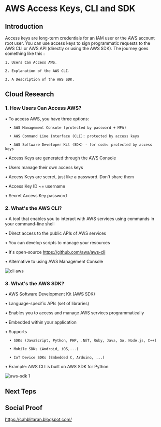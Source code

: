 # AWS Access Keys, CLI and SDK


## Introduction

Access keys are long-term credentials for an IAM user or the AWS account root user. You can use access keys to sign programmatic requests to the AWS CLI or AWS API (directly or using the AWS SDK). The journey goes something like this :

    1. Users Can Access AWS.

    2. Explanation of the AWS CLI.

    3. A Description of the AWS SDK.


## Cloud Research


### 1. How Users Can Access AWS?

  • To access AWS, you have three options:

      • AWS Management Console (protected by password + MFA)

      • AWS Command Line Interface (CLI): protected by access keys

      • AWS Software Developer Kit (SDK) - for code: protected by access keys

  • Access Keys are generated through the AWS Console

  • Users manage their own access keys

  • Access Keys are secret, just like a password. Don't share them

  • Access Key ID ~= username

  • Secret Access Key password



### 2. What's the AWS CLI?

  • A tool that enables you to interact with AWS services using commands in your command-line shell

  • Direct access to the public APIs of AWS services

  • You can develop scripts to manage your resources

  • It's open-source https://github.com/aws/aws-cli

  • Alternative to using AWS Management Console
   
![cli aws](https://user-images.githubusercontent.com/121140952/211148728-482dbc77-8b88-4836-b251-2230cfe26476.png)



### 3. What's the AWS SDK?

  • AWS Software Development Kit (AWS SDK)

  • Language-specific APIs (set of libraries)

  • Enables you to access and manage AWS services programmatically

  • Embedded within your application

  • Supports

      • SDKs (JavaScript, Python, PHP, .NET, Ruby, Java, Go, Node.js, C++)

      • Mobile SDKs (Android, iOS,...)

      • IoT Device SDKs (Embedded C, Arduino, ...)

  • Example: AWS CLI is built on AWS SDK for Python

![aws-sdk 1](https://user-images.githubusercontent.com/121140952/211148769-75af28d1-2c2b-4475-a9ad-6ea50550cd9c.png)



## Next Teps


## Social Proof

https://cahblitaran.blogspot.com/
